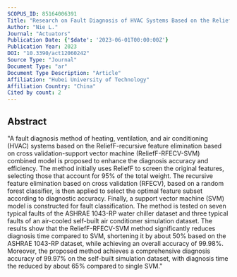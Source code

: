 ```yaml
---
SCOPUS_ID: 85164006391
Title: "Research on Fault Diagnosis of HVAC Systems Based on the ReliefF-RFECV-SVM Combined Model"
Author: "Nie L."
Journal: "Actuators"
Publication Date: {'$date': '2023-06-01T00:00:00Z'}
Publication Year: 2023
DOI: "10.3390/act12060242"
Source Type: "Journal"
Document Type: "ar"
Document Type Description: "Article"
Affiliation: "Hubei University of Technology"
Affiliation Country: "China"
Cited by count: 2
---
```


## Abstract
"A fault diagnosis method of heating, ventilation, and air conditioning (HVAC) systems based on the ReliefF-recursive feature elimination based on cross validation-support vector machine (ReliefF-RFECV-SVM) combined model is proposed to enhance the diagnosis accuracy and efficiency. The method initially uses ReliefF to screen the original features, selecting those that account for 95% of the total weight. The recursive feature elimination based on cross validation (RFECV), based on a random forest classifier, is then applied to select the optimal feature subset according to diagnostic accuracy. Finally, a support vector machine (SVM) model is constructed for fault classification. The method is tested on seven typical faults of the ASHRAE 1043-RP water chiller dataset and three typical faults of an air-cooled self-built air conditioner simulation dataset. The results show that the ReliefF-RFECV-SVM method significantly reduces diagnosis time compared to SVM, shortening it by about 50% based on the ASHRAE 1043-RP dataset, while achieving an overall accuracy of 99.98%. Moreover, the proposed method achieves a comprehensive diagnosis accuracy of 99.97% on the self-built simulation dataset, with diagnosis time the reduced by about 65% compared to single SVM."
